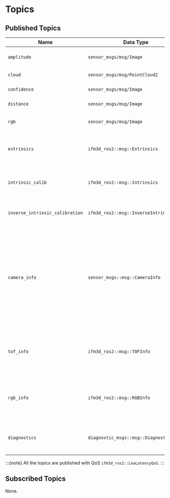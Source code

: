 # Topics

## Published Topics

| Name                            | Data Type                               | Description                                                                                                                      |
| ------------------------------- | --------------------------------------- | -------------------------------------------------------------------------------------------------------------------------------- |
| `amplitude`                     | `sensor_msgs/msg/Image`                 | The normalized amplitude image                                                                                                   |
| `cloud`                         | `sensor_msgs/msg/PointCloud2`           | The point cloud data                                                                                                             |
| `confidence`                    | `sensor_msgs/msg/Image`                 | The confidence image                                                                                                             |
| `distance`                      | `sensor_msgs/msg/Image`                 | The radial distance image                                                                                                        |
| `rgb`                           | `sensor_msgs/msg/Image`                 | The RGB 2D image of the 2D imager                                                                                                |
| `extrinsics`                    | `ifm3d_ros2::msg::Extrinsics`           | The extrinsic calibration of the camera (camera to world)                                                                        |
| `intrinsic_calib`               | `ifm3d_ros2::msg::Intrinsics`           | The intrinsic calibration of the camera (optical system parameters)                                                              |
| `inverse_intrinsic_calibration` | `ifm3d_ros2::msg::InverseIntrinsics`    | The inverse intrinsic calibration of the camera                                                                                  |
| `camera_info`                   | `sensor_msgs::msg::CameraInfo`          | The camera info topic containing the distortion model. This topic is published if the `INTRINSIC_CALIB` is part of the buffer list for the 3D cameras, or if the `RGB_INFO` is part of the buffer list for the RGB cameras. |
| `tof_info`                      | `ifm3d_ros2::msg::TOFInfo`              | A topic gathering various information from the tof camera (see [TOFinfo.msg](../msg/TOFInfo.msg))                                |
| `rgb_info`                      | `ifm3d_ros2::msg::RGBInfo`              | A topic gathering various information from the rgb camera (see [RGBInfo.msg](../msg/RGBInfo.msg))                                |
| `diagnostics`                   | `diagnostic_msgs::msg::DiagnosticArray` | Diagnostic messages pulled from the device every second                                                                          |

:::{note}
All the topics are published with QoS `ifm3d_ros2::LowLatencyQoS`.
:::

## Subscribed Topics

None.
